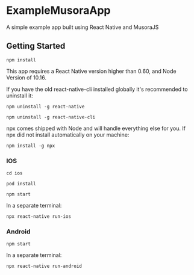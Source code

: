 # ExampleMusoraApp
A simple example app built using React Native and MusoraJS




## Getting Started

`npm install`

This app requires a React Native version higher than 0.60, and Node Version of 10.16. 

If you have the old react-native-cli installed globally it's recommended to uninstall it:

`npm uninstall -g react-native`

`npm uninstall -g react-native-cli`

npx comes shipped with Node and will handle everything else for you. If npx did not install automatically on your machine:

`npm install -g npx`

### IOS
`cd ios`

`pod install`

`npm start`

In a separate terminal:

`npx react-native run-ios`

### Android
`npm start`

In a separate terminal:

`npx react-native run-android`
